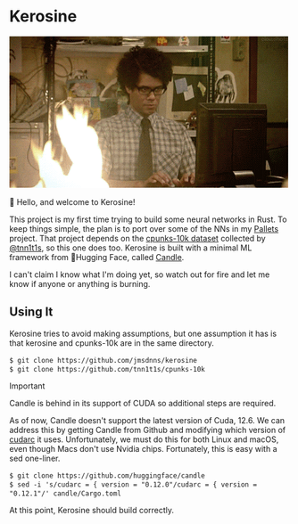 # Kerosine

![Animation of someone (Maurice, from The IT Crowd) using a computer while their desk is on fire](kerosine.gif)

🦀 Hello, and welcome to Kerosine!

This project is my first time trying to build some neural networks in Rust. To keep things simple, the plan is to port over some of the NNs in my [Pallets](https://github.com/jmsdnns/pallets) project. That project depends on the [cpunks-10k dataset](https://github.com/tnn1t1s/cpunks-10k) collected by [@tnn1t1s](https://github.com/tnn1t1s), so this one does too. Kerosine is built with a minimal ML framework from 🤗Hugging Face, called [Candle](https://github.com/huggingface/candle).

I can't claim I know what I'm doing yet, so watch out for fire and let me know if anyone or anything is burning.

## Using It

Kerosine tries to avoid making assumptions, but one assumption it has is that kerosine and cpunks-10k are in the same directory.

```shell
$ git clone https://github.com/jmsdnns/kerosine
$ git clone https://github.com/tnn1t1s/cpunks-10k
```

> [!IMPORTANT]
> Candle is behind in its support of CUDA so additional steps are required. 

As of now, Candle doesn't support the latest version of Cuda, 12.6. We can address this by getting Candle from Github and modifying which version of [cudarc](https://crates.io/crates/cudarc) it uses. Unfortunately, we must do this for both Linux and macOS, even though Macs don't use Nvidia chips. Fortunately, this is easy with a sed one-liner.

```shell
$ git clone https://github.com/huggingface/candle
$ sed -i 's/cudarc = { version = "0.12.0"/cudarc = { version = "0.12.1"/' candle/Cargo.toml
```

At this point, Kerosine should build correctly.
